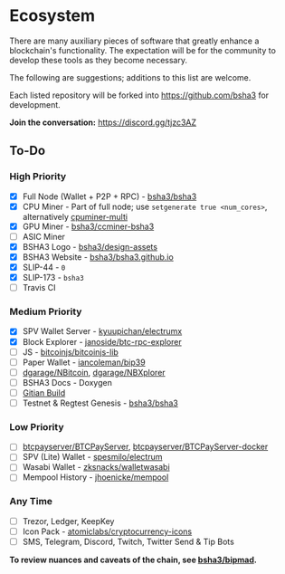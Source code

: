 # Ecosystem

There are many auxiliary pieces of software that greatly enhance a blockchain's functionality. The expectation will be for the community to develop these tools as they become necessary.

The following are suggestions; additions to this list are welcome.

Each listed repository will be forked into https://github.com/bsha3 for development.

**Join the conversation:** https://discord.gg/tjzc3AZ 

## To-Do

### High Priority
- [x] Full Node (Wallet + P2P + RPC) - [bsha3/bsha3](https://github.com/bsha3/bsha3)
- [x] CPU Miner - Part of full node; use `setgenerate true <num_cores>`, alternatively [cpuminer-multi](https://github.com/bsha3/cpuminer-multi)
- [x] GPU Miner - [bsha3/ccminer-bsha3](https://github.com/bsha3/ccminer-bsha3)
- [ ] ASIC Miner
- [x] BSHA3 Logo - [bsha3/design-assets](https://github.com/bsha3/design-assets)
- [x] BSHA3 Website - [bsha3/bsha3.github.io](https://github.com/bsha3/bsha3.github.io)
- [x] SLIP-44 - `0`
- [x] SLIP-173 - `bsha3`
- [ ] Travis CI

### Medium Priority

- [x] SPV Wallet Server - [kyuupichan/electrumx](https://github.com/kyuupichan/electrumx)
- [x] Block Explorer - [janoside/btc-rpc-explorer](https://github.com/bsha3/bsha3-rpc-explorer)
- [ ] JS - [bitcoinjs/bitcoinjs-lib](https://github.com/bsha3/bitcoinjs-lib)
- [ ] Paper Wallet - [iancoleman/bip39](https://github.com/iancoleman/bip39)
- [ ] [dgarage/NBitcoin](https://github.com/dgarage/nbitcoin), [dgarage/NBXplorer](https://github.com/dgarage/nbxplorer)
- [ ] BSHA3 Docs - Doxygen
- [ ] [Gitian Build](https://github.com/bitcoin-core/gitian.sigs)
- [ ] Testnet & Regtest Genesis - [bsha3/bsha3](https://github.com/bsha3/bsha3)

### Low Priority

- [ ] [btcpayserver/BTCPayServer](https://github.com/btcpayserver/btcpayserver), [btcpayserver/BTCPayServer-docker](https://github.com/btcpayserver/btcpayserver-docker)
- [ ] SPV (Lite) Wallet - [spesmilo/electrum](https://github.com/spesmilo/electrum)
- [ ] Wasabi Wallet - [zksnacks/walletwasabi](https://github.com/zksnacks/walletwasabi)
- [ ] Mempool History - [jhoenicke/mempool](https://github.com/bsha3/mempool)

### Any Time

- [ ] Trezor, Ledger, KeepKey
- [ ] Icon Pack - [atomiclabs/cryptocurrency-icons](https://github.com/atomiclabs/cryptocurrency-icons)
- [ ] SMS, Telegram, Discord, Twitch, Twitter Send & Tip Bots

**To review nuances and caveats of the chain, see [bsha3/bipmad](https://github.com/bsha3/bipmad).**
